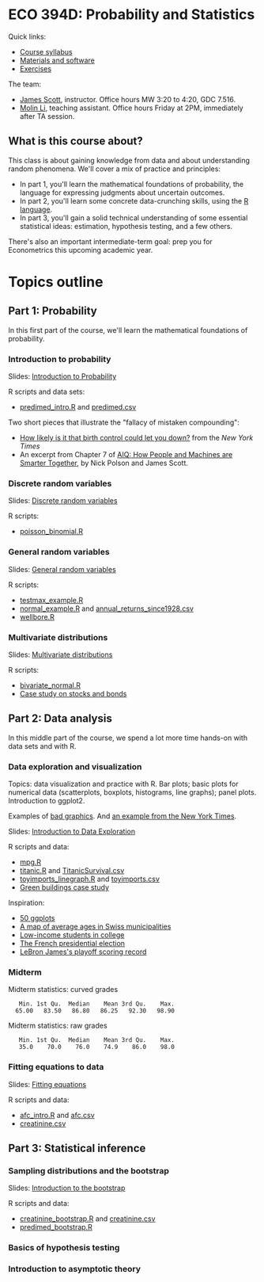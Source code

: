 # ECO 394D: Probability and Statistics

Quick links:
- [Course syllabus](./ref/ECOS394D_Summer2019_Syllabus.pdf)  
- [Materials and software](materials.md)    
- [Exercises](./exercises/)  

The team:  
- [James Scott](https://jgscott.github.io/), instructor.  Office hours MW 3:20 to 4:20, GDC 7.516.  
- [Molin Li](https://liberalarts.utexas.edu/economics/phd/profile.php?id=ml46274), teaching assistant.  Office hours Friday at 2PM, immediately after TA session.  


## What is this course about?

This class is about gaining knowledge from data and about understanding random phenomena.  We'll cover a mix of practice and principles:  
- In part 1, you'll learn the mathematical foundations of probability, the language for expressing judgments about uncertain outcomes. 
- In part 2, you'll learn some concrete data-crunching skills, using the [R language](https://www.rstudio.com/).  
- In part 3, you'll gain a solid technical understanding of some essential statistical ideas: estimation, hypothesis testing, and a few others.  

There's also an important intermediate-term goal: prep you for Econometrics this upcoming academic year.  


# Topics outline

## Part 1: Probability  

In this first part of the course, we'll learn the mathematical foundations of probability.  

### Introduction to probability  

Slides: [Introduction to Probability](http://rpubs.com/jgscott/intro_probability)  

R scripts and data sets:  
- [predimed_intro.R](R/predimed_intro.R) and [predimed.csv](data/predimed.csv)   

Two short pieces that illustrate the "fallacy of mistaken compounding":  
- [How likely is it that birth control could let you down?](https://www.nytimes.com/interactive/2014/09/14/sunday-review/unplanned-pregnancies.html) from the _New York Times_  
- An excerpt from Chapter 7 of [AIQ: How People and Machines are Smarter Together](https://github.com/jgscott/ECO394D/blob/master/ref/AIQ_excerpt_contraceptive_effectiveness.pdf), by Nick Polson and James Scott.    



### Discrete random variables

Slides: [Discrete random variables](http://rpubs.com/jgscott/discrete_random_variables)  


R scripts:  
- [poisson_binomial.R](./R/poisson_binomial.R)  


### General random variables

Slides: [General random variables](http://rpubs.com/jgscott/general_random_variables)   

R scripts:  
- [testmax_example.R](./R/testmax_example.R)  
- [normal_example.R](./R/normal_example.R) and [annual_returns_since1928.csv](./data/annual_returns_since1928.csv)  
- [wellbore.R](./R/wellbore.R)    


### Multivariate distributions

Slides: [Multivariate distributions](http://rpubs.com/jgscott/multivariate_distributions)   

R scripts:  
- [bivariate_normal.R](./R/bivariate_normal.R)  
- [Case study on stocks and bonds](https://github.com/jgscott/learnR/blob/master/cases/bvnorm/bvnorm.md)  

## Part 2: Data analysis

In this middle part of the course, we spend a lot more time hands-on with data sets and with R.  


### Data exploration and visualization

Topics: data visualization and practice with R.  Bar plots; basic plots for numerical data (scatterplots, boxplots, histograms, line graphs); panel plots.  Introduction to ggplot2.  

Examples of [bad graphics](ref/badgraphics.pdf).  And [an example from the New York Times](https://www.nytimes.com/interactive/2018/08/30/climate/how-much-hotter-is-your-hometown.html).  

Slides: [Introduction to Data Exploration](http://rpubs.com/jgscott/data_exploration)  

R scripts and data:  
- [mpg.R](R/mpg.R)  
- [titanic.R](R/titanic.R) and [TitanicSurvival.csv](data/TitanicSurvival.csv)  
- [toyimports_linegraph.R](R/toyimports_linegraph.R) and [toyimports.csv](data/toyimports.csv)  
- [Green buildings case study](exercises/green_buildings.md)  


Inspiration:  
- [50 ggplots](http://r-statistics.co/Top50-Ggplot2-Visualizations-MasterList-R-Code.html)  
- [A map of average ages in Swiss municipalities](https://github.com/grssnbchr/thematic-maps-ggplot2)  
- [Low-income students in college](https://www.nytimes.com/interactive/2017/01/18/upshot/some-colleges-have-more-students-from-the-top-1-percent-than-the-bottom-60.html)  
- [The French presidential election](https://www.nytimes.com/interactive/2017/04/23/world/europe/french-election-results-maps.html)  
- [LeBron James's playoff scoring record](https://www.nytimes.com/interactive/2017/05/25/sports/basketball/lebron-career-playoff-points-record.html)   


### Midterm


Midterm statistics: curved grades

```
   Min. 1st Qu.  Median    Mean 3rd Qu.    Max. 
  65.00   83.50   86.80   86.25   92.30   98.90 
```

Midterm statistics: raw grades

```
   Min. 1st Qu.  Median    Mean 3rd Qu.    Max. 
   35.0    70.0    76.0    74.9    86.0    98.0 
```



### Fitting equations to data

Slides: [Fitting equations](http://rpubs.com/jgscott/fitting_equations)  
  
R scripts and data:    
- [afc_intro.R](./R/afc_intro.R) and [afc.csv](data/afc.csv)
- [creatinine.csv](data/creatinine.csv)  


## Part 3: Statistical inference

### Sampling distributions and the bootstrap

Slides: [Introduction to the bootstrap](http://rpubs.com/jgscott/bootstrap_intro)  
  

R scripts and data:    
- [creatinine_bootstrap.R](./R/creatinine_bootstrap.R) and [creatinine.csv](data/creatinine.csv)   
- [predimed_bootstrap.R](./R/predimed_bootstrap.R)  


### Basics of hypothesis testing  


### Introduction to asymptotic theory 


